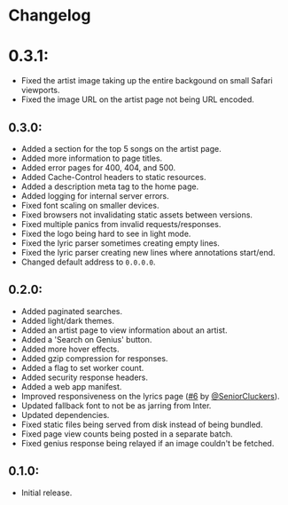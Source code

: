 # Changelog

# 0.3.1:
- Fixed the artist image taking up the entire backgound on small Safari viewports.
- Fixed the image URL on the artist page not being URL encoded.


## 0.3.0:
- Added a section for the top 5 songs on the artist page.
- Added more information to page titles.
- Added error pages for 400, 404, and 500.
- Added Cache-Control headers to static resources.
- Added a description meta tag to the home page.
- Added logging for internal server errors.
- Fixed font scaling on smaller devices.
- Fixed browsers not invalidating static assets between versions.
- Fixed multiple panics from invalid requests/responses.
- Fixed the logo being hard to see in light mode.
- Fixed the lyric parser sometimes creating empty lines.
- Fixed the lyric parser creating new lines where annotations start/end.
- Changed default address to `0.0.0.0`.


## 0.2.0:
- Added paginated searches.
- Added light/dark themes.
- Added an artist page to view information about an artist.
- Added a 'Search on Genius' button.
- Added more hover effects.
- Added gzip compression for responses.
- Added a flag to set worker count.
- Added security response headers.
- Added a web app manifest.
- Improved responsiveness on the lyrics page ([#6] by [@SeniorCluckers]).
- Updated fallback font to not be as jarring from Inter.
- Updated dependencies.
- Fixed static files being served from disk instead of being bundled.
- Fixed page view counts being posted in a separate batch.
- Fixed genius response being relayed if an image couldn't be fetched.


## 0.1.0:
- Initial release.


<!-- Users -->
[@SeniorCluckers]: https://github.com/SeniorCluckers

<!-- Pull Requests -->
[#6]: https://github.com/Insprill/intellectual/pull/6
